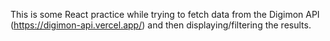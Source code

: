 This is some React practice while trying to fetch data from the Digimon API (https://digimon-api.vercel.app/) and then displaying/filtering the results.
